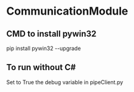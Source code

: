 # CommunicationModule

## CMD to install pywin32
pip install pywin32 --upgrade  

## To run without C# 
Set to True the debug variable in pipeClient.py  